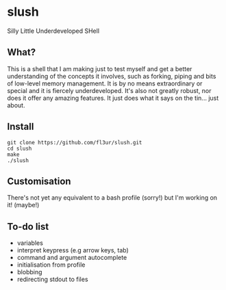 # slush
Silly Little Underdeveloped SHell

## What?
This is a shell that I am making just to test myself and get a better understanding of the concepts it involves, such as forking, piping and bits of low-level memory management. It is by no means extraordinary or special and it is fiercely underdeveloped. It's also not greatly robust, nor does it offer any amazing features. It just does what it says on the tin... just about.

## Install
```
git clone https://github.com/fl3ur/slush.git
cd slush
make
./slush
```

## Customisation
There's not yet any equivalent to a bash profile (sorry!) but I'm working on it! (maybe!)

## To-do list
* variables
* interpret keypress (e.g arrow keys, tab)
* command and argument autocomplete
* initialisation from profile
* blobbing
* redirecting stdout to files
